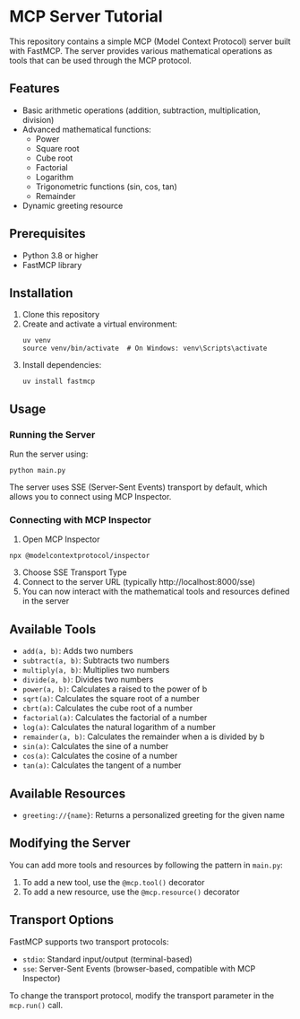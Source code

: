 # MCP Server Tutorial

This repository contains a simple MCP (Model Context Protocol) server built with FastMCP. The server provides various mathematical operations as tools that can be used through the MCP protocol.

## Features

- Basic arithmetic operations (addition, subtraction, multiplication, division)
- Advanced mathematical functions:
  - Power
  - Square root
  - Cube root
  - Factorial
  - Logarithm
  - Trigonometric functions (sin, cos, tan)
  - Remainder
- Dynamic greeting resource

## Prerequisites

- Python 3.8 or higher
- FastMCP library

## Installation

1. Clone this repository
2. Create and activate a virtual environment:
   ```
   uv venv
   source venv/bin/activate  # On Windows: venv\Scripts\activate
   ```
3. Install dependencies:
   ```
   uv install fastmcp
   ```

## Usage

### Running the Server

Run the server using:

```
python main.py
```

The server uses SSE (Server-Sent Events) transport by default, which allows you to connect using MCP Inspector.

### Connecting with MCP Inspector

1. Open MCP Inspector
```
npx @modelcontextprotocol/inspector

```
3. Choose SSE Transport Type
4.  Connect to the server URL (typically http://localhost:8000/sse)
5. You can now interact with the mathematical tools and resources defined in the server

## Available Tools

- `add(a, b)`: Adds two numbers
- `subtract(a, b)`: Subtracts two numbers
- `multiply(a, b)`: Multiplies two numbers
- `divide(a, b)`: Divides two numbers
- `power(a, b)`: Calculates a raised to the power of b
- `sqrt(a)`: Calculates the square root of a number
- `cbrt(a)`: Calculates the cube root of a number
- `factorial(a)`: Calculates the factorial of a number
- `log(a)`: Calculates the natural logarithm of a number
- `remainder(a, b)`: Calculates the remainder when a is divided by b
- `sin(a)`: Calculates the sine of a number
- `cos(a)`: Calculates the cosine of a number
- `tan(a)`: Calculates the tangent of a number

## Available Resources

- `greeting://{name}`: Returns a personalized greeting for the given name

## Modifying the Server

You can add more tools and resources by following the pattern in `main.py`:

1. To add a new tool, use the `@mcp.tool()` decorator
2. To add a new resource, use the `@mcp.resource()` decorator

## Transport Options

FastMCP supports two transport protocols:
- `stdio`: Standard input/output (terminal-based)
- `sse`: Server-Sent Events (browser-based, compatible with MCP Inspector)

To change the transport protocol, modify the transport parameter in the `mcp.run()` call.

